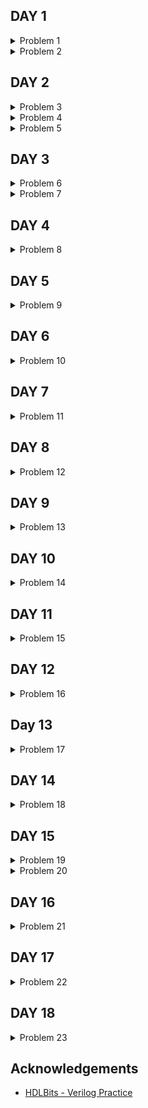 ## DAY 1

<details>
<summary>Problem 1</summary>
<br>
Create a module with one input and one output that behaves like a wire.

<br>

Unlike physical wires, wires (and other signals) in Verilog are directional. This means information flows in only one direction, from (usually one) source to the sinks (The source is also often called a driver that drives a value onto a wire). In a Verilog "continuous assignment" (assign left_side = right_side;), the value of the signal on the right side is driven onto the wire on the left side. The assignment is "continuous" because the assignment continues all the time even if the right side's value changes. A continuous assignment is not a one-time event.

The ports on a module also have a direction (usually input or output). An input port is driven by something from outside the module, while an output port drives something outside. When viewed from inside the module, an input port is a driver or source, while an output port is a sink.

Your task is to create a wire by adding an assign statement to connect in to out. The parts outside the box are not your concern, but you should know that your circuit is tested by connecting signals from our test harness to the ports on your top_module.

In addition to continuous assignments, Verilog has three other assignment types that are used in procedural blocks, two of which are synthesizable. We won't be using them until we start using procedural blocks.
<br>
</details>

<details>
<summary>Problem 2</summary>
<br>
Create a module with 3 inputs and 4 outputs that behaves like wires that makes these connections:

a -> w<br>
b -> x<br>
b -> y<br>
c -> z<br>

The diagram below illustrates how each part of the circuit corresponds to each bit of Verilog code. From outside the module, there are three input ports and four output ports.

When you have multiple assign statements, the order in which they appear in the code does not matter. Unlike a programming language, assign statements ("continuous assignments") describe connections between things, not the action of copying a value from one thing to another.

One potential source of confusion that should perhaps be clarified now: The green arrows here represent connections between wires, but are not wires in themselves. The module itself already has 7 wires declared (named a, b, c, w, x, y, and z). This is because input and output declarations actually declare a wire unless otherwise specified. Writing input wire a is the same as input a. Thus, the assign statements are not creating wires, they are creating the connections between the 7 wires that already exist.
<br>
</details>

## DAY 2

<details>
<summary>Problem 3</summary>
<br>
Create a module that implements a NOT gate.

This circuit is similar to wire, but with a slight difference. When making the connection from the wire in to the wire out we're going to implement an inverter (or "NOT-gate") instead of a plain wire.

Use an assign statement. The assign statement will continuously drive the inverse of in onto wire out.
<br>
</details>

<details>
<summary>Problem 4</summary>
<br>
Create a module that implements an AND gate.

<br>

This circuit now has three wires (a, b, and out). Wires a and b already have values driven onto them by the input ports. But wire out currently is not driven by anything. Write an assign statement that drives out with the AND of signals a and b.

Note that this circuit is very similar to the NOT gate, just with one more input. If it sounds different, it's because I've started describing signals as being driven (has a known value determined by something attached to it) or not driven by something. Input wires are driven by something outside the module. assign statements will drive a logic level onto a wire. As you might expect, a wire cannot have more than one driver (what is its logic level if there is?), and a wire that has no drivers will have an undefined value (often treated as 0 when synthesizing hardware).
<br>
</details>

<details>
<summary>Problem 5</summary>
<br>
Create a module that implements a NOR gate. A NOR gate is an OR gate with its output inverted. A NOR function needs two operators when written in Verilog.

<br>

An assign statement drives a wire (or "net", as it's more formally called) with a value. This value can be as complex a function as you want, as long as it's a combinational (i.e., memory-less, with no hidden state) function. An assign statement is a continuous assignment because the output is "recomputed" whenever any of its inputs change, forever, much like a simple logic gate.
<br>
</details>

## DAY 3

<details>
<summary>Problem 6</summary>
<br>
Create a module that implements an XNOR gate.
<br>
</details>

<details>
<summary>Problem 7</summary>
<br>
Implement the following circuit. Create two intermediate wires (named anything you want) to connect the AND and OR gates together. Note that the wire that feeds the NOT gate is really wire out, so you do not necessarily need to declare a third wire here. Notice how wires are driven by exactly one source (output of a gate), but can feed multiple inputs.

<br>

If you're following the circuit structure in the diagram, you should end up with four assign statements, as there are four signals that need a value assigned.
<br>
</details>

## DAY 4

<details>
<summary>Problem 8</summary>
<br>
The 7458 is a chip with four AND gates and two OR gates. This problem is slightly more complex than 7420.

<br>

Create a module with the same functionality as the 7458 chip. It has 10 inputs and 2 outputs. You may choose to use an assign statement to drive each of the output wires, or you may choose to declare (four) wires for use as intermediate signals, where each internal wire is driven by the output of one of the AND gates. For extra practice, try it both ways.
<br>
</details>

## DAY 5

<details>
<summary>Problem 9</summary>
<br>
Vectors are used to group related signals using one name to make it more convenient to manipulate. For example, wire [7:0] w; declares an 8-bit vector named w that is functionally equivalent to having 8 separate wires.

<br>
Notice that the declaration of a vector places the dimensions before the name of the vector, which is unusual compared to C syntax. However, the part select has the dimensions after the vector name as you would expect.

<br>
wire [99:0] my_vector;      // Declare a 100-element vector
assign out = my_vector[10]; // Part-select one bit out of the vector

<br>
Build a circuit that has one 3-bit input, then outputs the same vector, and also splits it into three separate 1-bit outputs. Connect output o0 to the input vector's position 0, o1 to position 1, etc.

<br>
In a diagram, a tick mark with a number next to it indicates the width of the vector (or "bus"), rather than drawing a separate line for each bit in the vector.
<br>
</details>

## DAY 6

<details>
<summary>Problem 10</summary>
<br>
Build a combinational circuit that splits an input half-word (16 bits, [15:0] ) into lower [7:0] and upper [15:8] bytes.
<br>
</details>

## DAY 7

<details>
<summary>Problem 11</summary>
<br>
A 32-bit vector can be viewed as containing 4 bytes (bits [31:24], [23:16], etc.). Build a circuit that will reverse the byte ordering of the 4-byte word.

<br>
AaaaaaaaBbbbbbbbCcccccccDddddddd => DdddddddCcccccccBbbbbbbbAaaaaaaa

<br>
This operation is often used when the endianness of a piece of data needs to be swapped, for example between little-endian x86 systems and the big-endian formats used in many Internet protocols.
<br>
</details>

## DAY 8

<details>
<summary>Problem 12</summary>
<br>
Build a circuit that has two 3-bit inputs that computes the bitwise-OR of the two vectors, the logical-OR of the two vectors, and the inverse (NOT) of both vectors. Place the inverse of b in the upper half of out_not (i.e., bits [5:3]), and the inverse of a in the lower half.

<br>
Earlier, we mentioned that there are bitwise and logical versions of the various boolean operators (e.g., norgate). When using vectors, the distinction between the two operator types becomes important. A bitwise operation between two N-bit vectors replicates the operation for each bit of the vector and produces a N-bit output, while a logical operation treats the entire vector as a boolean value (true = non-zero, false = zero) and produces a 1-bit output.

<br>
Look at the simulation waveforms at how the bitwise-OR and logical-OR differ.

<br>
</details>

## DAY 9

<details>
<summary>Problem 13</summary>
<br>
Build a combinational circuit with four inputs, in[3:0].

<br>
There are 3 outputs:

<br>

- out_and: output of a 4-input AND gate.
- out_or: output of a 4-input OR gate.
- out_xor: output of a 4-input XOR gate.
<br>
</details>

## DAY 10

<details>
<summary>Problem 14</summary>
<br>
Given several input vectors, concatenate them together then split them up into several output vectors. There are six 5-bit input vectors: a, b, c, d, e, and f, for a total of 30 bits of input. There are four 8-bit output vectors: w, x, y, and z, for 32 bits of output. The output should be a concatenation of the input vectors followed by two 1 bits. 
<br>
</details>

## DAY 11

<details>
<summary>Problem 15</summary>
<br>
Given an 8-bit input vector [7:0], reverse its bit ordering.
<br>
</details>

## DAY 12

<details>
<summary>Problem 16</summary>
<br>
Build a combinational circuit that splits an input half-word (16 bits, [15:0] ) into lower [7:0] and upper [15:8] bytes.One common place to see a replication operator is when sign-extending a smaller number to a larger one, while preserving its signed value. This is done by replicating the sign bit (the most significant bit) of the smaller number to the left. For example, sign-extending 4'b0101 (5) to 8 bits results in 8'b00000101 (5), while sign-extending 4'b1101 (-3) to 8 bits results in 8'b11111101 (-3).

<br>

Build a circuit that sign-extends an 8-bit number to 32 bits. This requires a concatenation of 24 copies of the sign bit (i.e., replicate bit[7] 24 times) followed by the 8-bit number itself.
<br>
</details>

## Day 13

<details>
<summary>Problem 17</summary>
<br>
Given five 1-bit signals (a, b, c, d, and e), compute all 25 pairwise one-bit comparisons in the 25-bit output vector. The output should be 1 if the two bits being compared are equal.

<br>

out[24] = ~a ^ a;   // a == a, so out[24] is always 1.<br>
out[23] = ~a ^ b;<br>
out[22] = ~a ^ c;<br>
...<br>
out[ 1] = ~e ^ d;<br>
out[ 0] = ~e ^ e;

<br>

As the diagram shows, this can be done more easily using the replication and concatenation operators.

<br>

The top vector is a concatenation of 5 repeats of each input.
<br>
The bottom vector is 5 repeats of a concatenation of the 5 inputs
<br>
</details>

## DAY 14

<details>
<summary>Problem 18</summary>
<br>
Build a combinational circuit that splits an input half-word (16 bits, [15:0] ) into lower [7:0] and upper [15:8] bytes.By now, you're familiar with a module, which is a circuit that interacts with its outside through input and output ports. Larger, more complex circuits are built by composing bigger modules out of smaller modules and other pieces (such as assign statements and always blocks) connected together. This forms a hierarchy, as modules can contain instances of other modules.

<br>

The figure below shows a very simple circuit with a sub-module. In this exercise, create one instance of module mod_a, then connect the module's three pins (in1, in2, and out) to your top-level module's three ports (wires a, b, and out). The module mod_a is provided for you — you must instantiate it.

<br>

When connecting modules, only the ports on the module are important. You do not need to know the code inside the module.

<br>

The hierarchy of modules is created by instantiating one module inside another, as long as all of the modules used belong to the same project (so the compiler knows where to find the module). The code for one module is not written inside another module's body (Code for different modules are not nested).

<br>

You may connect signals to the module by port name or port position. For extra practice, try both methods.

<br>

Connecting Signals to Module Ports
<br>

There are two commonly-used methods to connect a wire to a port: by position or by name.
<br>

By position
The syntax to connect wires to ports by position should be familiar, as it uses a C-like syntax. When instantiating a module, ports are connected left to right according to the module's declaration. For example:
<br>

mod_a instance1 ( wa, wb, wc );
<br>

This instantiates a module of type mod_a and gives it an instance name of "instance1", then connects signal wa (outside the new module) to the first port (in1) of the new module, wb to the second port (in2), and wc to the third port (out). One drawback of this syntax is that if the module's port list changes, all instantiations of the module will also need to be found and changed to match the new module.
<br>

By name
Connecting signals to a module's ports by name allows wires to remain correctly connected even if the port list changes. This syntax is more verbose, however.
<br>

mod_a instance2 ( .out(wc), .in1(wa), .in2(wb) );
<br>

The above line instantiates a module of type mod_a named "instance2", then connects signal wa (outside the module) to the port named in1, wb to the port named in2, and wc to the port named out. Notice how the ordering of ports is irrelevant here because the connection will be made to the correct name, regardless of its position in the sub-module's port list. Also notice the period immediately preceding the port name in this syntax.
<br>
</details>

## DAY 15

<details>
<summary>Problem 19</summary>
<br>
This problem is similar to the previous one (module). You are given a module named mod_a that has 2 outputs and 4 inputs, in that order. You must connect the 6 ports by position to your top-level module's ports out1, out2, a, b, c, and d, in that order.

<br>

You are given the following module:
<br>

module mod_a ( output, output, input, input, input, input );
<br>
</details>

<details>
<summary>Problem 20</summary>
<br>
This problem is similar to module. You are given a module named mod_a that has 2 outputs and 4 inputs, in some order. You must connect the 6 ports by name to your top-level module's ports:

<br>
Port      |  in mod_a	|   Port in top_module<br>
output    | out1	    |   out1<br>
output    | out2	    |   out2<br>
input     | in1	        |   a<br>
input     | in2	        |   b<br>
input     | in3	        |   c<br>
input     | in4	        |   d<br>

<br>

You are given the following module:

module mod_a ( output out1, output out2, input in1, input in2, input in3, input in4);
<br>
</details>

## DAY 16

<details>
<summary>Problem 21</summary>
<br>
You are given a module my_dff with two inputs and one output (that implements a D flip-flop). Instantiate three of them, then chain them together to make a shift register of length 3. The clk port needs to be connected to all instances.

<br>

The module provided to you is: module my_dff ( input clk, input d, output q );

<br>

Note that to make the internal connections, you will need to declare some wires. Be careful about naming your wires and module instances: the names must be unique.
<br>
</details>

## DAY 17

<details>
<summary>Problem 22</summary>
<br>
This exercise is an extension of module_shift. Instead of module ports being only single pins, we now have modules with vectors as ports, to which you will attach wire vectors instead of plain wires. Like everywhere else in Verilog, the vector length of the port does not have to match the wire connecting to it, but this will cause zero-padding or trucation of the vector. This exercise does not use connections with mismatched vector lengths.

<br>

You are given a module my_dff8 with two inputs and one output (that implements a set of 8 D flip-flops). Instantiate three of them, then chain them together to make a 8-bit wide shift register of length 3. In addition, create a 4-to-1 multiplexer (not provided) that chooses what to output depending on sel[1:0]: The value at the input d, after the first, after the second, or after the third D flip-flop. (Essentially, sel selects how many cycles to delay the input, from zero to three clock cycles.)

<br>

The module provided to you is: module my_dff8 ( input clk, input [7:0] d, output [7:0] q );

<br>

The multiplexer is not provided. One possible way to write one is inside an always block with a case statement inside. (See also: mux9to1v)
<br>
</details>

## DAY 18

<details>
<summary>Problem 23</summary>
<br>
You are given a module add16 that performs a 16-bit addition. Instantiate two of them to create a 32-bit adder. One add16 module computes the lower 16 bits of the addition result, while the second add16 module computes the upper 16 bits of the result, after receiving the carry-out from the first adder. Your 32-bit adder does not need to handle carry-in (assume 0) or carry-out (ignored), but the internal modules need to in order to function correctly. (In other words, the add16 module performs 16-bit a + b + cin, while your module performs 32-bit a + b).

<br>

Connect the modules together as shown in the diagram below. The provided module add16 has the following declaration:
<br>

module add16 ( input[15:0] a, input[15:0] b, input cin, output[15:0] sum, output cout );
<br>
</details>

## Acknowledgements

 - [HDLBits - Verilog Practice](https://hdlbits.01xz.net/wiki/Main_Page)